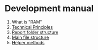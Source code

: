 # Development manual

1. [What is "RAM"][1]
2. [Technical Principles][2]
3. [Report folder structure][3]
4. [Main file structure][4]
5. [Helper methods][5]


[1]:https://github.com/rocketgraph/sdk-php/blob/master/doc/RAM.md
[2]:https://github.com/rocketgraph/sdk-php/blob/master/doc/PRINCIPLES.md
[3]:https://github.com/rocketgraph/sdk-php/blob/master/doc/FOLDER.md
[4]:https://github.com/rocketgraph/sdk-php/blob/master/doc/FILES.md
[5]:https://github.com/rocketgraph/sdk-php/blob/master/doc/METHODS.md
[6]:https://github.com/rocketgraph/sdk-php/blob/master/doc/EXAMPLE.md